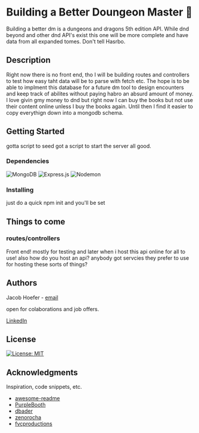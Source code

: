 # Building a Better Doungeon Master :game_die:
Building a better dm is a dungeons and dragons 5th edition API. While dnd beyond and other dnd API's exist this one will be more complete and have data from all expanded tomes. Don't tell Hasrbo. 

## Description
Right now there is no front end, tho I will be building routes and controllers to test how easy taht data will be to parse with fetch etc. The hope is to be able to implment this database for a future dm tool to design encounters and keep track of abilites without paying habro an absurd amount of money. I love givin gmy money to dnd but right now I can buy the books but not use their content online unless I buy the books again. Until then I find it easier to copy everythign down into a mongodb schema.

## Getting Started
gotta script to seed got a script to start the server all good.

### Dependencies
![MongoDB](https://img.shields.io/badge/MongoDB-%234ea94b.svg?style=for-the-badge&logo=mongodb&logoColor=white)
![Express.js](https://img.shields.io/badge/express.js-%23404d59.svg?style=for-the-badge&logo=express&logoColor=%2361DAFB)
![Nodemon](https://img.shields.io/badge/NODEMON-%23323330.svg?style=for-the-badge&logo=nodemon&logoColor=%BBDEAD)


### Installing
just do a quick npm init and you'll be set


## Things to come
### routes/controllers
Front end! mostly for testing and later when i host this api online for all to use!
also how do you host an api? anybody got servcies they prefer to use for hosting these sorts of things?

## Authors

Jacob Hoefer - [email](Jacob.hoefer@gmail.com)

open for colaborations and job offers. 

[LinkedIn](https://www.linkedin.com/in/jacob-hoefer-480198251/)


## License

[![License: MIT](https://img.shields.io/badge/License-MIT-yellow.svg)](https://opensource.org/licenses/MIT)

## Acknowledgments

Inspiration, code snippets, etc.
* [awesome-readme](https://github.com/matiassingers/awesome-readme)
* [PurpleBooth](https://gist.github.com/PurpleBooth/109311bb0361f32d87a2)
* [dbader](https://github.com/dbader/readme-template)
* [zenorocha](https://gist.github.com/zenorocha/4526327)
* [fvcproductions](https://gist.github.com/fvcproductions/1bfc2d4aecb01a834b46)

